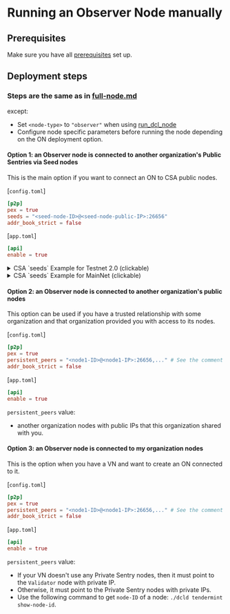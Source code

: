 # Running an Observer Node manually

## Prerequisites

Make sure you have all [prerequisites](./prerequisites.md) set up.

## Deployment steps

### Steps are the same as in [full-node.md](./full-node.md)

except:

- Set `<node-type>` to `"observer"` when using [run_dcl_node](./full-node.md#step-8-can-be-automated-using-rundclnode-script)
- Configure node specific parameters before running the node depending on the ON deployment option.

#### Option 1: an Observer node is connected to another organization's Public Sentries via Seed nodes

This is the main option if you want to connect an ON to CSA public nodes.

[`config.toml`]

```toml
[p2p]
pex = true
seeds = "<seed-node-ID>@<seed-node-public-IP>:26656"
addr_book_strict = false
```

[`app.toml`]

```toml
[api]
enable = true
```

<details>
<summary>CSA `seeds` Example for Testnet 2.0 (clickable) </summary>

```bash
seeds = "8190bf7a220892165727896ddac6e71e735babe5@100.25.175.140:26656"
```

</details>

<details>
<summary>CSA `seeds` Example for MainNet (clickable) </summary>

  ```bash
seeds = "ba1f547b83040904568f181a39ebe6d7e29dd438@54.183.6.67:26656"
```

</details>

#### Option 2: an Observer node is connected to another organization's public nodes

This option can be used if you have a trusted relationship with some organization and that organization
provided you with access to its nodes.   

[`config.toml`]

  ```toml
  [p2p]
  pex = true
  persistent_peers = "<node1-ID>@<node1-IP>:26656,..." # See the comment below on what values should be set here
  addr_book_strict = false
  ```

[`app.toml`]

  ```toml
  [api]
  enable = true
  ```

`persistent_peers` value:
  - another organization nodes with public IPs that this organization shared with you. 

    
#### Option 3: an Observer node is connected to my organization nodes

This is the option when you have a VN and want to create an ON connected to it.

  [`config.toml`]

  ```toml
  [p2p]
  pex = true
  persistent_peers = "<node1-ID>@<node1-IP>:26656,..." # See the comment below on what values should be set here
  addr_book_strict = false
  ```

  [`app.toml`]

  ```toml
  [api]
  enable = true
  ```
  
  `persistent_peers` value:
   - If your VN doesn't use any Private Sentry nodes, then it must point to the `Validator` node with private IP.
   - Otherwise, it must point to the Private Sentry nodes with private IPs.
   - Use the following command to get `node-ID` of a node: `./dcld tendermint show-node-id`.

